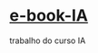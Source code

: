 # [e-book-IA](https://gamma.app/docs/Missao-Dentes-Brilhantes-7az6yz3ccax817y)
trabalho do curso IA
